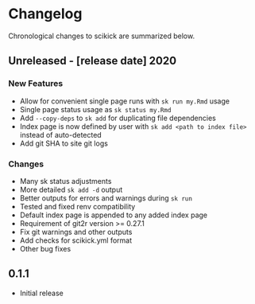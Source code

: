 # Changelog

Chronological changes to scikick are summarized below.

## Unreleased - [release date] 2020

### New Features

- Allow for convenient single page runs with `sk run my.Rmd` usage
- Single page status usage as `sk status my.Rmd`
- Add `--copy-deps` to `sk add` for duplicating file dependencies
- Index page is now defined by user with `sk add <path to index file>` 
instead of auto-detected
- Add git SHA to site git logs

### Changes

- Many sk status adjustments
- More detailed `sk add -d` output
- Better outputs for errors and warnings during `sk run`
- Tested and fixed renv compatibility
- Default index page is appended to any added index page
- Requirement of git2r version >= 0.27.1
- Fix git warnings and other outputs
- Add checks for scikick.yml format
- Other bug fixes

## 0.1.1

- Initial release
